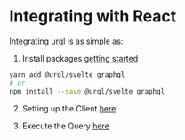 # Integrating with React

Integrating urql is as simple as:

1. Install packages [getting started](https://formidable.com/open-source/urql/docs/basics/svelte/)

```sh
yarn add @urql/svelte graphql
# or
npm install --save @urql/svelte graphql
```

2. Setting up the Client [here](src/App.svelte)

3. Execute the Query [here](src/App.svelte)

